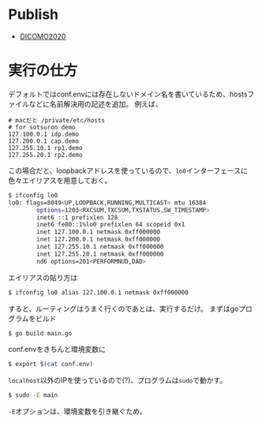 # Publish
- [DICOMO2020](https://github.com/hatake5051/ztf-prototype/tree/v1.0)

# 実行の仕方
デフォルトではconf.envには存在しないドメイン名を書いているため、hostsファイルなどに名前解決用の記述を追加。
例えば、
```
# macだと /private/etc/hosts
# for sotsuron demo
127.100.0.1 idp.demo
127.200.0.1 cap.demo
127.255.10.1 rp1.demo
127.255.20.1 rp2.demo
```
この場合だと、loopbackアドレスを使っているので、`lo0`インターフェースに色々エイリアスを用意しておく。
```bash
$ ifconfig lo0
lo0: flags=8049<UP,LOOPBACK,RUNNING,MULTICAST> mtu 16384
        options=1203<RXCSUM,TXCSUM,TXSTATUS,SW_TIMESTAMP>
        inet6 ::1 prefixlen 128 
        inet6 fe80::1%lo0 prefixlen 64 scopeid 0x1 
        inet 127.100.0.1 netmask 0xff000000 
        inet 127.200.0.1 netmask 0xff000000 
        inet 127.255.10.1 netmask 0xff000000 
        inet 127.255.20.1 netmask 0xff000000 
        nd6 options=201<PERFORMNUD,DAD>
```
エイリアスの貼り方は
```bash
$ ifconfig lo0 alias 127.100.0.1 netmask 0xff000000
```

すると、ルーティングはうまく行くのであとは、実行するだけ。
まずはgoプログラムをビルド
```bash
$ go build main.go
```
conf.envをきちんと環境変数に
```bash
$ export $(cat conf.env)
```
`localhost`以外のIPを使っているので(?)、プログラムは`sudo`で動かす。
```bash
$ sudo -E main
```
`-E`オプションは、環境変数を引き継ぐため。
